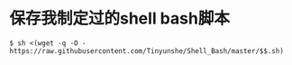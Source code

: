 # 保存我制定过的shell bash脚本

    $ sh <(wget -q -O - https://raw.githubusercontent.com/Tinyunshe/Shell_Bash/master/$$.sh)
